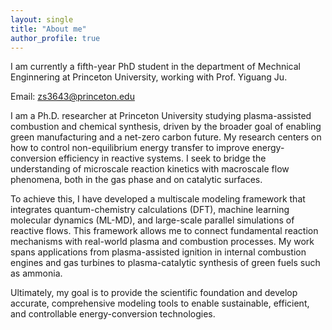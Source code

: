 ```yaml
---
layout: single
title: "About me"
author_profile: true
---
```


I am currently a fifth-year PhD student in the department of Mechnical Enginnering at Princeton University, working with Prof. Yiguang Ju.

Email: zs3643@princeton.edu

I am a Ph.D. researcher at Princeton University studying plasma-assisted combustion and chemical synthesis, driven by the broader goal of enabling green manufacturing and a net-zero carbon future. My research centers on how to control non-equilibrium energy transfer to improve energy-conversion efficiency in reactive systems. I seek to bridge the understanding of microscale reaction kinetics with macroscale flow phenomena, both in the gas phase and on catalytic surfaces.

To achieve this, I have developed a multiscale modeling framework that integrates quantum-chemistry calculations (DFT), machine learning molecular dynamics (ML-MD), and large-scale parallel simulations of reactive flows. This framework allows me to connect fundamental reaction mechanisms with real-world plasma and combustion processes. My work spans applications from plasma-assisted ignition in internal combustion engines and gas turbines to plasma-catalytic synthesis of green fuels such as ammonia.

Ultimately, my goal is to provide the scientific foundation and develop accurate, comprehensive modeling tools to enable sustainable, efficient, and controllable energy-conversion technologies.
